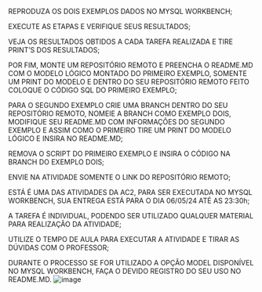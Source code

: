 REPRODUZA OS DOIS EXEMPLOS DADOS NO MYSQL WORKBENCH;

EXECUTE AS ETAPAS E VERIFIQUE SEUS RESULTADOS;

VEJA OS RESULTADOS OBTIDOS A CADA TAREFA REALIZADA E TIRE PRINT’S DOS RESULTADOS;

POR FIM, MONTE UM REPOSITÓRIO REMOTO E PREENCHA O README.MD COM O MODELO LÓGICO MONTADO DO PRIMEIRO EXEMPLO, SOMENTE UM PRINT DO MODELO E DENTRO DO SEU REPOSITÓRIO REMOTO FEITO COLOQUE O CÓDIGO SQL DO PRIMEIRO EXEMPLO;

PARA O SEGUNDO EXEMPLO CRIE UMA BRANCH DENTRO DO SEU REPOSITÓRIO REMOTO, NOMEIE A BRANCH COMO EXEMPLO DOIS, MODIFIQUE SEU README.MD COM INFORMAÇÕES DO SEGUNDO EXEMPLO E ASSIM COMO O PRIMEIRO TIRE UM PRINT DO MODELO LÓGICO E INSIRA NO README.MD;

REMOVA O SCRIPT DO PRIMEIRO EXEMPLO E INSIRA O CÓDIGO NA BRANCH DO EXEMPLO DOIS;

ENVIE NA ATIVIDADE SOMENTE O LINK DO REPOSITÓRIO REMOTO;

ESTÁ É UMA DAS ATIVIDADES DA AC2, PARA SER EXECUTADA NO MYSQL WORKBENCH, SUA ENTREGA ESTÁ PARA O DIA 06/05/24 ATÉ AS 23:30h;

A TAREFA É INDIVIDUAL, PODENDO SER UTILIZADO QUALQUER MATERIAL PARA REALIZAÇÃO DA ATIVIDADE;

UTILIZE O TEMPO DE AULA PARA EXECUTAR A ATIVIDADE E TIRAR AS DÚVIDAS COM O PROFESSOR;

DURANTE O PROCESSO SE FOR UTILIZADO A OPÇÃO MODEL DISPONÍVEL NO MYSQL WORKBENCH, FAÇA O DEVIDO REGISTRO DO SEU USO NO README.MD.
![image](https://github.com/Aceskrr/Exemplo-Triggers/assets/134974864/a13c7af7-a163-49f3-ac72-805c07bb07b0)
